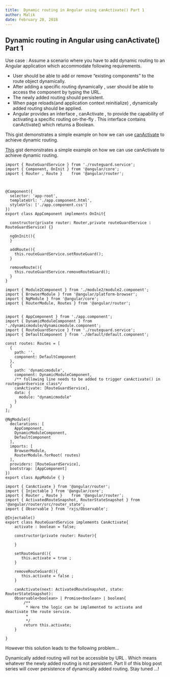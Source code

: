 ```yaml
---
title:  Dynamic routing in Angular using canActivate() Part 1
author: Malik
date: February 28, 2018
---
```


## Dynamic routing in Angular using canActivate() Part 1

Use case : Assume a scenario where you have to add dynamic routing to an Angular application which accommodate following requirements.

- User should be able to add or remove “existing components” to the route object dynamically.
- After adding a specific routing dynamically , user should be able to access the component by typing the URL.
- The newly added routing should persistent.
- When page reloads(and application context reinitialize)  , dynamically added routing should be applied.
- Angular provides an interface , canActivate , to provide the capability of activating a specific routing on-the-fly . This interface contains canActivate() which returns a Boolean.

This gist demonstrates a simple example on how we can use [canActivate](https://angular.io/api/router/CanActivate) to achieve dynamic routing.

[This](https://gist.github.com/mal90/a2cd5233da039be35cb61e17a135b62f) gist demonstrates a simple example on how we can use canActivate to achieve dynamic routing.

```
import { RouteGuardService } from './routeguard.service';
import { Component, OnInit } from '@angular/core';
import { Router , Route }    from '@angular/router';



@Component({
  selector: 'app-root',
  templateUrl: './app.component.html',
  styleUrls: ['./app.component.css']
})
export class AppComponent implements OnInit{

  constructor(private router: Router,private routeGuardService : RouteGuardService) {}

  ngOnInit(){
  }

  addRoute(){
    this.routeGuardService.setRouteGuard();
  }

  removeRoute(){
    this.routeGuardService.removeRouteGuard();
  }
}
```

```
import { Module2Component } from './module2/module2.component';
import { BrowserModule } from '@angular/platform-browser';
import { NgModule } from '@angular/core';
import { RouterModule, Routes } from '@angular/router';


import { AppComponent } from './app.component';
import { DynamicModuleComponent } from './dynamicmodule/dynamicmodule.component';
import { RouteGuardService } from './routeguard.service';
import { DefaultComponent } from './default/default.component';

const routes: Routes = [
  {
    path: '',
    component: DefaultComponent
  },
  {
    path: 'dynamicmodule',
    component: DynamicModuleComponent,
    /** following line needs to be added to trigger canActivate() in routeguardservice class*/
    canActivate: [RouteGuardService],
    data: {
      module: "dynamicmodule"
    }
  }
];

@NgModule({
  declarations: [
    AppComponent,
    DynamicModuleComponent,
    DefaultComponent
  ],
  imports: [
    BrowserModule,
    RouterModule.forRoot( routes)
  ],
  providers: [RouteGuardService],
  bootstrap: [AppComponent]
})
export class AppModule { }
```

```
import { CanActivate } from '@angular/router';
import { Injectable } from '@angular/core';
import { Router , Route }    from '@angular/router';
import { ActivatedRouteSnapshot, RouterStateSnapshot } from '@angular/router/src/router_state';
import { Observable } from 'rxjs/Observable';

@Injectable()
export class RouteGuardService implements CanActivate{
    activate : boolean = false;

    constructor(private router: Router){

    }

    setRouteGuard(){
       this.activate = true ;
    }

    removeRouteGuard(){
       this.activate = false ;
    }

    canActivate(next: ActivatedRouteSnapshot, state: RouterStateSnapshot):
    Observable<boolean> | Promise<boolean> | boolean{
        /**
         * Here the logic can be implemented to activate and deactivate the route service.
         *
         */
        return this.activate;
    }

}
```

However this solution leads to the following problem…

Dynamically added routing will not be accessible by URL . Which means whatever the newly added routing is not persistent. Part II of this blog post series will cover persistence of dynamically added routing. Stay tuned …!